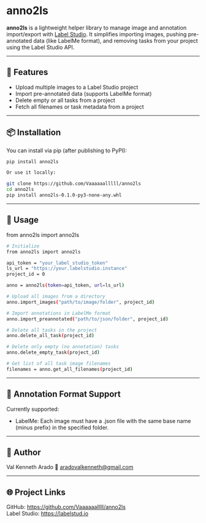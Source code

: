 # anno2ls

**anno2ls** is a lightweight helper library to manage image and annotation import/export with [Label Studio](https://labelstud.io/). It simplifies importing images, pushing pre-annotated data (like LabelMe format), and removing tasks from your project using the Label Studio API.

---

## 🔧 Features

- Upload multiple images to a Label Studio project
- Import pre-annotated data (supports LabelMe format)
- Delete empty or all tasks from a project
- Fetch all filenames or task metadata from a project

---

## 📦 Installation

You can install via pip (after publishing to PyPI):

```bash
pip install anno2ls

Or use it locally:

git clone https://github.com/Vaaaaaalllll/anno2ls
cd anno2ls
pip install anno2ls-0.1.0-py3-none-any.whl
```

---

## 🧠 Usage
from anno2ls import anno2ls

```bash
# Initialize
from anno2ls import anno2ls

api_token = "your_label_studio_token"
ls_url = "https://your.labelstudio.instance"
project_id = 0

anno = anno2ls(token=api_token, url=ls_url)

# Upload all images from a directory
anno.import_images("path/to/image/folder", project_id)

# Import annotations in LabelMe format
anno.import_preannotated("path/to/json/folder", project_id)

# Delete all tasks in the project
anno.delete_all_task(project_id)

# Delete only empty (no annotation) tasks
anno.delete_empty_task(project_id)

# Get list of all task image filenames
filenames = anno.get_all_filenames(project_id)
```

---

## 📝 Annotation Format Support
Currently supported:
* LabelMe: Each image must have a .json file with the same base name (minus prefix) in the specified folder.
  
---

## 👤 Author
Val Kenneth Arado
📧 aradovalkenneth@gmail.com

---

## 🌐 Project Links
GitHub: https://github.com/Vaaaaaalllll/anno2ls  
Label Studio: https://labelstud.io


